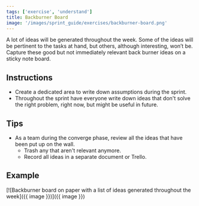 ```yaml
---
tags: ['exercise', 'understand']
title: Backburner Board
image: '/images/sprint_guide/exercises/backburner-board.png'
---
```


A lot of ideas will be generated throughout the week. Some of the ideas will be
pertinent to the tasks at hand, but others, although interesting, won’t be.
Capture these good but not immediately relevant back burner ideas on a sticky
note board.

## Instructions

- Create a dedicated area to write down assumptions during the sprint.
- Throughout the sprint have everyone write down ideas that don't solve the
  right problem, right now, but might be useful in future.

## Tips

- As a team during the converge phase, review all the ideas that have been put up on the wall. 
  - Trash any that aren't relevant anymore.
  - Record all ideas in a separate document or Trello.

## Example
[![Backburner board on paper with a list of ideas generated throughout the week]({{ image }})]({{ image }})
